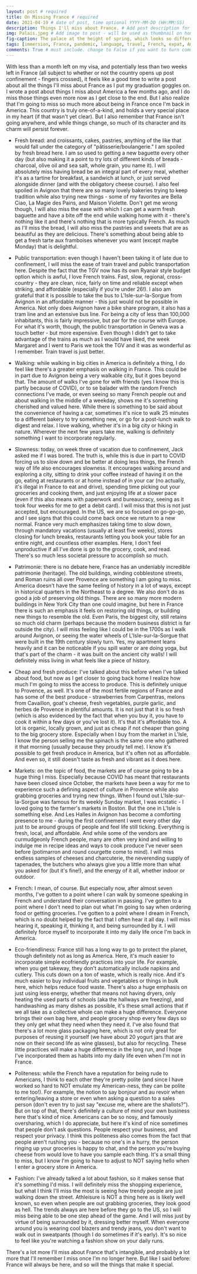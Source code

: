```yaml
---
layout: post # required
title: On Missing France # required
date: 2021-04-19 # date of post, time optional YYYY-MM-DD (HH:MM:SS)
description: Things I'll miss about France. # Add post description for homepage - required
img: Palais.jpeg # Add image to post - will be used as thumbnail on home and cover image for post (optional) MUST BE IN /img FOLDER.
fig-caption: The palace at the height of spring, which looks so different from previous pictures I've posted of it. # caption for img (optional)
tags: [immersion, France, pandemic, language, travel, French, expat, America, Provence] # add tags within brackets separated by a commma (optional)
comments: True # must include. change to False if you want to turn comments off for a post
---
```


With less than a month left on my visa, and potentially less than two weeks left in France (all subject to whether or not the country opens up post confinement - fingers crossed), it feels like a good time to write a post about all the things I'll miss about France as I put my graduation goggles on. I wrote a post about things I miss about America a few months ago, and I do miss those things even more now as I get close to the end. But I also realize that I'm going to miss so much more about being in France once I'm back in America. This country is truly one-of-a-kind, and holds a very special place in my heart (if that wasn't yet clear). But I also remember that France isn't going anywhere, and while things change, so much of its character and its charm will persist forever.

- Fresh bread: and croissants, cakes, pastries, anything of the like that would fall under the category of "pâtisserie/boulangerie." I am spoiled by fresh bread here. I am so used to getting a new baguette every other day (but also making it a point to try lots of different kinds of breads - charcoal, olive oil and sea salt, whole grain, you name it). I will absolutely miss having bread be an integral part of every meal, whether it's as a tartine for breakfast, a sandwich at lunch, or just served alongside dinner (and with the obligatory cheese course). I also feel spoiled in Avignon that there are so many lovely bakeries trying to keep tradition while also trying new things - some of my favorites are Bella Ciao, La Magie des Pains, and Maison Violette. Don't get me wrong though, I will also miss the ease with which I can get a warm fresh baguette and have a bite off the end while walking home with it - there's nothing like it and there's nothing that is more typically French. As much as I'll miss the bread, I will also miss the pastries and sweets that are as beautiful as they are delicious. There's something about being able to get a fresh tarte aux framboises whenever you want (except maybe Monday) that is delightful.

- Public transportation: even though I haven't been taking it of late due to confinement, I will miss the ease of train travel and public transportation here. Despite the fact that the TGV now has its own Ryanair style budget option which is awful, I love French trains. Fast, slow, regional, cross-country - they are clean, nice, fairly on time and reliable except when striking, and affordable (especially if you're under 26!). I also am grateful that it is possible to take the bus to L'Isle-sur-la-Sorgue from Avignon in an affordable manner - this just would not be possible in America. Not only does Avignon have a bike share program, it also has a tram line and an extensive bus line. For being a city of less than 100,000 inhabitants, this is fairly impressive, but par for the course with Europe. For what it's worth, though, the public transportation in Geneva was a touch better - but more expensive. Even though I didn't get to take advantage of the trains as much as I would have liked, the week Margaret and I went to Paris we took the TGV and it was as wonderful as I remember. Train travel is just better.

- Walking: while walking in big cities in America is definitely a thing, I do feel like there's a greater emphasis on walking in France. This could be in part due to Avignon being a very walkable city, but it goes beyond that. The amount of walks I've gone for with friends (yes I know this is partly because of COVID), or to se balader with the random French connections I've made, or even seeing so many French people out and about walking in the middle of a weekday, shows me it's something cherished and valued here. While there is something to be said about the convenience of having a car, sometimes it's nice to walk 25 minutes to a different bakery to try something new, or go for a post-lunch walk to digest and relax. I love walking, whether it's in a big city or hiking in nature. Wherever the next few years take me, walking is definitely something I want to incorporate regularly.

- Slowness: today, on week three of vacation due to confinement, Jack asked me if I was bored. The truth is, while this is due in part to COVID forcing us to slow down and be better at doing less things, the French way of life also encourages slowness. It encourages walking around and exploring a city, sitting to drink your coffee instead of having it on the go, eating at restaurants or at home instead of in your car (no actually, it's illegal in France to eat and drive), spending time picking out your groceries and cooking them, and just enjoying life at a slower pace (even if this also means with paperwork and bureaucracy, seeing as it took four weeks for me to get a debit card). I will miss that this is not just accepted, but encouraged. In the US, we are so focused on go-go-go, and I see signs that this could come back once we return to a new normal. France very much emphasizes taking time to slow down, through mandatory vacations (usually at least five weeks), stores closing for lunch breaks, restaurants letting you book your table for an entire night, and countless other examples. Here, I don't feel unproductive if all I've done is go to the grocery, cook, and read. There's so much less societal pressure to accomplish so much.

- Patrimonie: there is no debate here, France has an undeniably incredible patrimonie (heritage). The old buildings, winding cobblestone streets, and Roman ruins all over Provence are something I am going to miss. America doesn't have the same feeling of history in a lot of ways, except in historical quarters in the Northeast to a degree. We also don't do as good a job of preserving old things. There are so many more modern buildings in New York City than one could imagine, but here in France there is such an emphasis it feels on restoring old things, or building new things to resemble the old. Even Paris, the biggest city, still retains so much old charm (perhaps because the modern business district is far outside the city). I will miss feeling like I could be in the 1700s as I walk around Avignon, or seeing the water wheels of L'Isle-sur-la-Sorgue that were built in the 19th century slowly turn. Yes, my apartment leans heavily and it can be noticeable if you spill water or are doing yoga, but that's part of the charm - it was built on the ancient city walls! I will definitely miss living in what feels like a piece of history.

- Cheap and fresh produce: I've talked about this before when I've talked about food, but now as I get closer to going back home I realize how much I'm going to miss the access to produce. This is definitely unique to Provence, as well. It's one of the most fertile regions of France and has some of the best produce - strawberries from Carpentras, melons from Cavaillon, goat's cheese, fresh vegetables, purple garlic, and herbes de Provence in plentiful amounts. It is not just that it is so fresh (which is also evidenced by the fact that when you buy it, you have to cook it within a few days or you've lost it). It's that it's affordable too. A lot is organic, locally grown, and just as cheap if not cheaper than going to the big grocery store. Especially when I buy from the market in L'Isle, I know the person selling me the spinach is the same one who gathered it that morning (usually because they proudly tell me). I know it's possible to get fresh produce in America, but it's often not as affordable. And even so, it still doesn't taste as fresh and vibrant as it does here.

- Markets: on the topic of food, the markets are of course going to be a huge thing I miss. Especially because COVID has meant that restaurants have been closed since October, the markets have been a way for me to experience such a defining aspect of culture in Provence while also grabbing groceries and trying new things. When I found out L'Isle-sur-la-Sorgue was famous for its weekly Sunday market, I was ecstatic - I loved going to the farmer's markets in Boston. But the one in L'Isle is something else. And Les Halles in Avignon has become a comforting presence to me - during the first confinement I went every other day just to be around groups of people and feel life still ticking. Everything is fresh, local, and affordable. And while some of the vendors are curmudgeonly French people, many are often very kind and willing to indulge me in recipe ideas and ways to cook produce I've never seen before (potimarron and round courgette come to mind). I will miss endless samples of cheeses and charcuterie, the neverending supply of tapenades, the butchers who always give you a little more than what you asked for (but it's fine!), and the energy of it all, whether indoor or outdoor.

- French: I mean, of course. But especially now, after almost seven months, I've gotten to a point where I can walk by someone speaking in French and understand their conversation in passing. I've gotten to a point where I don't need to plan out what I'm going to say when ordering food or getting groceries. I've gotten to a point where I dream in French, which is no doubt helped by the fact that I often hear it all day. I will miss hearing it, speaking it, thinking it, and being surrounded by it. I will definitely force myself to incorporate it into my daily life once I'm back in America.

- Eco-friendliness: France still has a long way to go to protect the planet, though definitely not as long as America. Here, it's much easier to incorporate simple ecofriendly practices into your life. For example, when you get takeway, they don't automatically include napkins and cutlery. This cuts down on a ton of waste, which is really nice. And it's much easier to buy individual fruits and vegetables or things in bulk here, which helps reduce food waste. There's also a huge emphasis on just using less energy, whether that means not having dryers, only heating the used parts of schools (aka the hallways are freezing), and handwashing as many dishes as possible, it's these small actions that if we all take as a collective whole can make a huge difference. Everyone brings their own bag here, and people grocery shop every few days so they only get what they need when they need it. I've also found that there's a lot more glass packaging here, which is not only great for purposes of reusing it yourself (we have about 20 yogurt jars that are now on their second life as wine glasses), but also for recycling. These little practices will make a huge difference in the long run, and I hope I've incorporated them as habits into my daily life even when I'm not in France.

- Politeness: while the French have a reputation for being rude to Americans, I think to each other they're pretty polite (and since I have worked so hard to NOT emulate my American-ness, they can be polite to me too!). For example, the notion to say bonjour and au revoir when entering/leaving a store or even when asking a question to a sales person (don't even try to just say "excuse me, where are the shallots?"). But on top of that, there's definitely a culture of mind your own business here that's kind of nice. Americans can be so nosy, and famously oversharing, which I do appreciate, but here it's kind of nice sometimes that people don't ask questions. People respect your business, and respect your privacy. I think this politeness also comes from the fact that people aren't rushing you - because no one's in a hurry, the person ringing up your groceries is happy to chat, and the person you're buying cheese from would love to have you sample each thing. It's a small thing to miss, but I know I'm going to have to adjust to NOT saying hello when I enter a grocery store in America.

- Fashion: I've already talked a lot about fashion, so it makes sense that it's something I'd miss. I will definitely miss the shopping experience, but what I think I'll miss the most is seeing how trendy people are just walking down the street. Athleisure is NOT a thing here as is likely well known, so even when people are out grabbing groceries, they look good as hell. The trends always are here before they go to the US, so I will miss being able to be one step ahead of the game. And I will miss just by virtue of being surrounded by it, dressing better myself. When everyone around you is wearing cool blazers and trendy jeans, you don't want to walk out in sweatpants (though I do sometimes if it's early). It's so nice to feel like you're watching a fashion show on your daily runs.

There's a lot more I'll miss about France that's intangible, and probably a lot more that I'll remember I miss once I'm no longer here. But like I said before: France will always be here, and so will the things that make it special.
